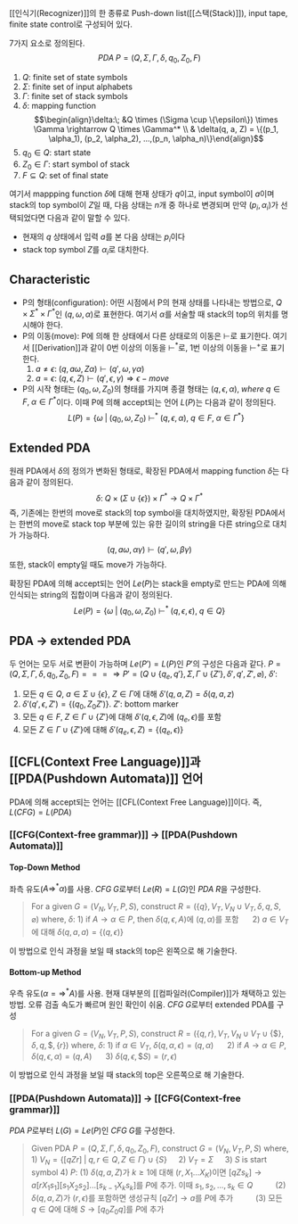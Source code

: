 [[인식기(Recognizer)]]의 한 종류로 Push-down list([[스택(Stack)]]), input tape, finite state control로 구성되어 있다.

7가지 요소로 정의된다. $$PDA \; P = (Q, \Sigma, \Gamma, \delta, q_0, Z_0, F)$$
1. $Q$: finite set of state symbols
2. $\Sigma$: finite set of input alphabets
3. $\Gamma$: finite set of stack symbols
4. $\delta$: mapping function $$\begin{align}\delta:\; &Q \times (\Sigma \cup \{\epsilon\}) \times \Gamma \rightarrow Q \times \Gamma^* \\ & \delta(q, a, Z) = \{(p_1, \alpha_1), (p_2, \alpha_2), ...,(p_n, \alpha_n)\}\end{align}$$
5. $q_0 \in Q$: start state
6. $Z_0 \in \Gamma$: start symbol of stack
7. $F \subseteq Q$: set of final state

여기서 mappping function $\delta$에 대해 현재 상태가 $q$이고, input symbol이 $a$이며 stack의 top symbol이 $Z$일 때, 다음 상태는 $n$개 중 하나로 변경되며 만약 ($p_i, \alpha_i$)가 선택되었다면 다음과 같이 말할 수 있다.
+ 현재의 $q$ 상태에서 입력 $a$를 본 다음 상태는 $p_i$이다
+ stack top symbol $Z$를 $\alpha_i$로 대치한다.

## Characteristic
+ P의 형태(configuration): 어떤 시점에서 P의 현재 상태를 나타내는 방법으로, $Q\times \Sigma^* \times \Gamma^*$인 $(q, \omega, \alpha)$로 표현한다. 여기서 $\alpha$를 서술할 때 stack의 top의 위치를 명시해야 한다. 
+ P의 이동(move): P에 의해 한 상태에서 다른 상태로의 이동은 $\vdash$로 표기한다. 여기서 [[Derivation]]과 같이 0번 이상의 이동을 $\vdash^*$로, 1번 이상의 이동을 $\vdash^+$로 표기한다.
	1) $a\neq \epsilon: \; (q, a\omega, Z\alpha) \vdash (q', \omega, \gamma \alpha)$ 
	2) $a=\epsilon:\; (q, \epsilon, Z) \vdash (q', \epsilon, \gamma) \Rightarrow \epsilon-move$ 
+ P의 시작 형태는 $(q_0, \omega, Z_0)$의 형태를 가지며 종결 형태는 $(q, \epsilon, \alpha), \; where \; q \in F, \;\alpha \in \Gamma^*$이다. 이때 P에 의해 accept되는 언어 $L(P)$는 다음과 같이 정의된다. $$L(P) = \{\omega\;|\;(q_0, \omega, Z_0) \;\vdash^*\; (q, \epsilon, \alpha),\; q\in F, \; \alpha\in \Gamma^*\}$$
## Extended PDA
원래 PDA에서 $\delta$의 정의가 변화된 형태로, 확장된 PDA에서 mapping function $\delta$는 다음과 같이 정의된다. $$\delta:\; Q \times (\Sigma \cup \{\epsilon\}) \times \Gamma^* \rightarrow Q \times \Gamma^*$$즉, 기존에는 한번의 move로 stack의 top symbol을 대치하였지만, 확장된 PDA에서는 한번의 move로 stack top 부분에 있는 유한 길이의 string을 다른 string으로 대치가 가능하다.$$(q, a\omega, \alpha\gamma) \vdash(q', \omega, \beta\gamma)$$또한, stack이 empty일 때도 move가 가능하다. 

확장된 PDA에 의해 accept되는 언어 $Le(P)$는 stack을 empty로 만드는 PDA에 의해 인식되는 string의 집합이며 다음과 같이 정의된다. $$Le(P) = \{\omega\;|\;(q_0, \omega, Z_0) \;\vdash^*\; (q, \epsilon, \epsilon),\; q\in Q\}$$
## PDA $\rightarrow$ extended PDA
두 언어는 모두 서로 변환이 가능하며 $Le(P') =L(P)$인 $P'$의 구성은 다음과 같다.
$P = (Q, \Sigma, \Gamma, \delta, q_0, Z_0, F) ===\Rightarrow P' =(Q\cup \{q_e, q'\}, \Sigma, \Gamma \cup \{Z'\}, \delta', q', Z', \varnothing),$
$\delta'$: 
1. 모든 $q \in Q, \;a \in \Sigma \cup \{\epsilon\}, \; Z \in \Gamma$에 대해 $\delta'(q, a, Z) =\delta(q, a, z)$
2. $\delta'(q', \epsilon, Z')=\{(q_0, Z_0Z')\}$. $Z'$: bottom marker
3. 모든 $q \in F, \; Z \in \Gamma \cup \{Z'\}$에 대해 $\delta'(q, \epsilon, Z)$에 $(q_e, \epsilon)$를 포함
4. 모든 $Z\in \Gamma\cup \{Z'\}$에 대해 $\delta'(q_e, \epsilon, Z) = \{(q_e, \epsilon)\}$

## [[CFL(Context Free Language)]]과 [[PDA(Pushdown Automata)]] 언어
PDA에 의해 accept되는 언어는 [[CFL(Context Free Language)]]이다. 즉, $L(CFG) = L(PDA)$
### [[CFG(Context-free grammar)]] $\rightarrow$ [[PDA(Pushdown Automata)]]
#### Top-Down Method
좌측 유도($A\Rightarrow^*\alpha$)를 사용. $CFG \;G$로부터 $Le(R)=L(G)$인 $PDA \;R$을 구성한다.
> For a given $G=(V_N, V_T, P, S)$, construct $R=(\{q\}, V_T, V_N \cup V_T, \delta, q, S, \varnothing)$
> where, $\delta$: 1) if $A\rightarrow\alpha\in P$, then $\delta(q, \epsilon, A)$에 $(q, \alpha)$를 포함 $\quad$ 2) $a\in V_T$에 대해 $\delta(q, a, a) = \{(q, \epsilon)\}$

이 방법으로 인식 과정을 보일 때 stack의 top은 왼쪽으로 해 기술한다.  
#### Bottom-up Method
우측 유도($\alpha=\Rightarrow^*A$)를 사용. 현재 대부분의 [[컴파일러(Compiler)]]가 채택하고 있는 방법. 오류 검출 속도가 빠르며 원인 확인이 쉬움. $CFG\; G$로부터 extended PDA를 구성
> For a given $G=(V_N, V_T, P, S)$, construct $R=(\{q, r\}, V_T, V_N \cup V_T \cup \{\$\}, \delta, q, \$, \{r\})$
> where, $\delta$: 1) if $\alpha \in V_T, \; \delta(q, \alpha, \epsilon)=(q, \alpha)$ $\quad$ 2) if $A \rightarrow \alpha \in P, \; \delta(q, \epsilon, \alpha) = (q, A)$ $\quad$ 3) $\delta(q, \epsilon, \$S)=(r, \epsilon)$ 

이 방법으로 인식 과정을 보일 때 stack의 top은 오른쪽으로 해 기술한다. 
### [[PDA(Pushdown Automata)]] $\rightarrow$ [[CFG(Context-free grammar)]]
$PDA \; P$로부터 $L(G)=Le(P)$인 $CFG\; G$를 구성한다.
> Given PDA $P = (Q, \Sigma, \Gamma, \delta, q_0, Z_0, F)$, construct $G=(V_N, V_T, P, S)$
> where, 1) $V_N = \{[qZr] \; | \; q, r \in Q, Z \in \Gamma\} \cup \{S\}\quad$ 2) $V_T = \Sigma \quad$ 3) $S$ is start symbol
> 4) $P$: (1) $\delta(q,a,Z)$가 $k\geq1$에 대해 $(r, X_1...X_K)$이면 $[qZs_k]\rightarrow a[rX_1s_1][s_1X_2s_2]...[s_{k-1}X_ks_k]$를 $P$에 추가. 이때 $s_1, s_2, ..., s_k \in Q$
> $\quad\quad\;$(2) $\delta(q, a, Z)$가 $(r, \epsilon)$를 포함하면 생성규칙 $[qZr]\rightarrow a$를 $P$에 추가 
> $\quad\quad\;$(3) 모든 $q\in Q$에 대해 $S\rightarrow[q_0Z_0q]$를 $P$에 추가

